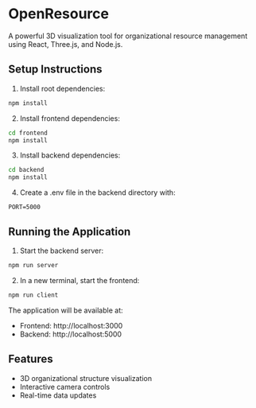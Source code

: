 # OpenResource

A powerful 3D visualization tool for organizational resource management using React, Three.js, and Node.js.

## Setup Instructions

1. Install root dependencies:
```bash
npm install
```

2. Install frontend dependencies:
```bash
cd frontend
npm install
```

3. Install backend dependencies:
```bash
cd backend
npm install
```

4. Create a .env file in the backend directory with:
```
PORT=5000
```

## Running the Application

1. Start the backend server:
```bash
npm run server
```

2. In a new terminal, start the frontend:
```bash
npm run client
```

The application will be available at:
- Frontend: http://localhost:3000
- Backend: http://localhost:5000

## Features
- 3D organizational structure visualization
- Interactive camera controls
- Real-time data updates
